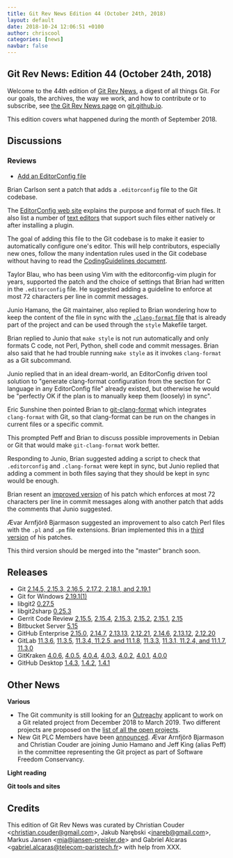 ```yaml
---
title: Git Rev News Edition 44 (October 24th, 2018)
layout: default
date: 2018-10-24 12:06:51 +0100
author: chriscool
categories: [news]
navbar: false
---
```


## Git Rev News: Edition 44 (October 24th, 2018)

Welcome to the 44th edition of [Git Rev News](https://git.github.io/rev_news/rev_news/),
a digest of all things Git. For our goals, the archives, the way we work, and how to contribute or to
subscribe, see [the Git Rev News page](https://git.github.io/rev_news/rev_news/) on [git.github.io](https://git.github.io).

This edition covers what happened during the month of September 2018.

## Discussions

<!---
### General
-->


### Reviews

* [Add an EditorConfig file](https://public-inbox.org/git/20180917230307.588334-1-sandals@crustytoothpaste.net/)

Brian Carlson sent a patch that adds a `.editorconfig` file to the
Git codebase.

The [EditorConfig web site](https://editorconfig.org/) explains the
purpose and format of such files. It also list a number of
[text editors](https://editorconfig.org/#download) that support such
files either natively or after installing a plugin.

The goal of adding this file to the Git codebase is to make it easier
to automatically configure one's editor. This will help contributors,
especially new ones, follow the many indentation rules used in the Git
codebase without having to read the [CodingGuidelines document](https://github.com/git/git/blob/master/Documentation/CodingGuidelines).

Taylor Blau, who has been using Vim with the editorconfig-vim plugin
for years, supported the patch and the choice of settings that Brian
had written in the `.editorconfig` file. He suggested adding a
guideline to enforce at most 72 characters per line in commit
messages.

Junio Hamano, the Git maintainer, also replied to Brian wondering how
to keep the content of the file in sync with the [`.clang-format` file](https://github.com/git/git/blob/master/.clang-format)
that is already part of the project and can be used through the
`style` Makefile target.

Brian replied to Junio that `make style` is not run automatically and
only formats C code, not Perl, Python, shell code and commit
messages. Brian also said that he had trouble running `make style` as
it invokes `clang-format` as a Git subcommand.

Junio replied that in an ideal dream-world, an EditorConfig driven
tool solution to "generate clang-format configuration from the section
for C language in any EditorConfig file" already existed,
but otherwise he would be "perfectly OK if the plan is to manually
keep them (loosely) in sync".

Eric Sunshine then pointed Brian to [git-clang-format](https://llvm.org/svn/llvm-project/cfe/trunk/tools/clang-format/git-clang-format)
which integrates `clang-format` with Git, so that clang-format can be
run on the changes in current files or a specific commit.

This prompted Peff and Brian to discuss possible improvements in
Debian or Git that would make `git-clang-format` work better.

Responding to Junio, Brian suggested adding a script to check that
`.editorconfig` and `.clang-format` were kept in sync, but Junio
replied that adding a comment in both files saying that they should be
kept in sync would be enough.

Brian resent an [improved version](https://public-inbox.org/git/20181008202903.100166-1-sandals@crustytoothpaste.net/)
of his patch which enforces at most 72 characters per line in commit
messages along with another patch that adds the comments that Junio
suggested.

Ævar Arnfjörð Bjarmason suggested an improvement to also catch Perl
files with the `.pl` and `.pm` file extensions. Brian
implemented this in a [third version](https://public-inbox.org/git/20181008220353.780301-1-sandals@crustytoothpaste.net/)
of his patches.

This third version should be merged into the "master" branch soon.

<!---
### Support
-->

<!---
## Developer Spotlight:
-->

## Releases

+ Git [2.14.5, 2.15.3, 2.16.5, 2.17.2, 2.18.1, and 2.19.1](https://public-inbox.org/git/xmqqy3bcuy3l.fsf@gitster-ct.c.googlers.com)
+ Git for Windows [2.19.1(1)](https://github.com/git-for-windows/git/releases/tag/v2.19.1.windows.1)
+ libgit2 [0.27.5](https://github.com/libgit2/libgit2/releases/tag/v0.27.5)
+ libgit2sharp [0.25.3](https://github.com/libgit2/libgit2sharp/releases/tag/v0.25.3)
+ Gerrit Code Review [2.15.5](https://www.gerritcodereview.com/2.15.html#2155),
[2.15.4](https://www.gerritcodereview.com/2.15.html#2154),
[2.15.3](https://www.gerritcodereview.com/2.15.html#2153),
[2.15.2](https://www.gerritcodereview.com/2.15.html#2152),
[2.15.1](https://www.gerritcodereview.com/2.15.html#2151),
[2.15](https://www.gerritcodereview.com/2.15.html)
+ Bitbucket Server [5.15](https://confluence.atlassian.com/bitbucketserver/bitbucket-server-release-notes-872139866.html)
+ GitHub Enterprise [2.15.0](https://enterprise.github.com/releases/2.15.0/notes),
[2.14.7](https://enterprise.github.com/releases/2.14.7/notes),
[2.13.13](https://enterprise.github.com/releases/2.13.13/notes),
[2.12.21](https://enterprise.github.com/releases/2.12.21/notes),
[2.14.6](https://enterprise.github.com/releases/2.14.6/notes),
[2.13.12](https://enterprise.github.com/releases/2.13.12/notes),
[2.12.20](https://enterprise.github.com/releases/2.12.20/notes)
+ GitLab [11.3.6](https://about.gitlab.com/2018/10/17/gitlab-11-3-6-released/),
[11.3.5](https://about.gitlab.com/2018/10/15/gitlab-11-3-5-released/),
[11.3.4, 11.2.5, and 11.1.8](https://about.gitlab.com/2018/10/05/critical-security-release-11-3-4/),
[11.3.3](https://about.gitlab.com/2018/10/04/gitlab-11-3-3-released/),
[11.3.1, 11.2.4, and 11.1.7](https://about.gitlab.com/2018/10/01/security-release-gitlab-11-dot-3-dot-1-released/),
[11.3.0](https://about.gitlab.com/2018/09/22/gitlab-11-3-released/)
+ GitKraken [4.0.6](https://support.gitkraken.com/release-notes/current),
[4.0.5](https://support.gitkraken.com/release-notes/current),
[4.0.4](https://support.gitkraken.com/release-notes/current),
[4.0.3](https://support.gitkraken.com/release-notes/current),
[4.0.2](https://support.gitkraken.com/release-notes/current),
[4.0.1](https://support.gitkraken.com/release-notes/current),
[4.0.0](https://support.gitkraken.com/release-notes/current)
+ GitHub Desktop [1.4.3](https://desktop.github.com/release-notes/),
[1.4.2](https://desktop.github.com/release-notes/),
[1.4.1](https://desktop.github.com/release-notes/)

## Other News

__Various__

* The Git community is still looking for an
  [Outreachy](https://www.outreachy.org/) applicant to work on a Git
  related project from December 2018 to March 2019. Two different
  projects are proposed on the [list of all the open projects](https://www.outreachy.org/apply/project-selection/).
* New Git PLC Members have been [announced](https://public-inbox.org/git/20180925215112.GA29627@sigill.intra.peff.net/).
  Ævar Arnfjörð Bjarmason and Christian Couder are joining Junio
  Hamano and Jeff King (alias Peff) in the committee representing the
  Git project as part of Software Freedom Conservancy.

__Light reading__


__Git tools and sites__


## Credits

This edition of Git Rev News was curated by
Christian Couder &lt;<christian.couder@gmail.com>&gt;,
Jakub Narębski &lt;<jnareb@gmail.com>&gt;,
Markus Jansen &lt;<mja@jansen-preisler.de>&gt; and
Gabriel Alcaras &lt;<gabriel.alcaras@telecom-paristech.fr>&gt;
with help from XXX.
